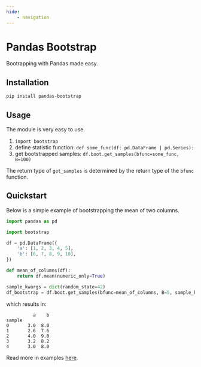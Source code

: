 ```yaml
---
hide: 
    - navigation
---
```

# Pandas Bootstrap

Bootrapping with Pandas made easy.

## Installation

```bash
pip install pandas-bootstrap
```

## Usage

The module is very easy to use. 

1. `import bootstrap`
2. define statistic function: `def some_func(df: pd.DataFrame | pd.Series):`
3. get bootstrapped samples: `df.boot.get_samples(bfunc=some_func, B=100)`

The return type of  `get_samples` is determined by the return type of the `bfunc` function.

## Quickstart

Below is a simple example of bootstrapping the mean of two columns.

```python
import pandas as pd

import bootstrap

df = pd.DataFrame({
    'a': [1, 2, 3, 4, 5],
    'b': [6, 7, 8, 9, 10],
})

def mean_of_columns(df):
    return df.mean(numeric_only=True)

sample_kwargs = dict(random_state=42)
df_bootstrap = df.boot.get_samples(bfunc=mean_of_columns, B=5, sample_kwargs=sample_kwargs)
```

which results in:

```text 
          a    b
sample          
0       3.0  8.0
1       2.6  7.6
2       4.0  9.0
3       3.2  8.2
4       3.0  8.0
```

Read more in examples [here](./examples/linear-regression.md).